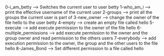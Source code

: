 0-i_am_betty --> Switches the current user to user betty
1-who_am_i --> print the effective username of the current user
2-groups --> print all the groups the current user is part of
3-new_owner --> change the owner of the file hello to the user betty
4-empty --> create an empty file called hello
5-execute --> add execute permission to the owner of the file hello
6-multiple_permissions --> add execute permission to the owner and the group owner and read permission to the others users
7-everybody --> add execution permission to the owner, the group and the other users to the file hello
8-James_Bond --> Set different permission to a file called hello

